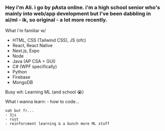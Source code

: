 ### Hey i'm Ali. i go by pAsta online. i'm a high school senior who's mainly into web/app development but I've been dabbling in ai/ml - ik, so original - a lot more recently.

What i'm familiar w/
  - HTML, CSS (Tailwind CSS), JS (ofc)
  - React, React Native
  - Next.js, Expo
  - Node
  - Java (AP CSA + GUI)
  - C# (WPF specifically)
  - Python
  - Firebase
  - MongoDB

Busy wit: Learning ML (and school 😭)

  What i wanna learn:
    - how to code...


    
    nah but fr...
    - 3js
    - rust
    - reinforcment learning & a bunch more ML stuff

    
<!--
**pAsta-kun/pAsta-kun** is a ✨ _special_ ✨ repository because its `README.md` (this file) appears on your GitHub profile.

Here are some ideas to get you started:

- 🔭 I’m currently working on ...
- 🌱 I’m currently learning ...
- 👯 I’m looking to collaborate on ...
- 🤔 I’m looking for help with ...
- 💬 Ask me about ...
- 📫 How to reach me: ...
- 😄 Pronouns: ...
- ⚡ Fun fact: ...
-->
